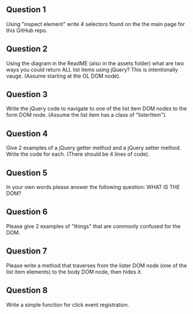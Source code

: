 ## Question 1

Using "inspect element" write 4 selectors found on the the main page for this GitHub repo.

<!-- your answer starts here -->

<!-- your answer ends here -->

## Question 2

Using the diagram in the ReadME (also in the assets folder) what are two ways
you could return ALL list items using jQuery? This is intentionally vauge. (Assume starting at the OL DOM node).

<!-- your answer starts here -->

<!-- your answer ends here -->

## Question 3

Write the jQuery code to navigate to one of the list item DOM nodes to the form
DOM node. (Assume the list item has a class of "listerItem").

<!-- your answer starts here -->

<!-- your answer ends here -->

## Question 4

Give 2 examples of a jQuery getter method and a jQuery setter method. Write the
code for each. (There should be 4 lines of code).

<!-- your answer starts here -->

<!-- your answer ends here -->

## Question 5

In your own words please answer the following question: WHAT IS THE DOM?

<!-- your answer starts here -->

<!-- your answer ends here -->

## Question 6

Please give 2 examples of "things" that are commonly confused for the DOM.

<!-- your answer starts here -->

<!-- your answer ends here -->

## Question 7

Please write a method that traverses from the lister DOM node (one of the list
item elements) to the body DOM node, then hides it.

<!-- your answer starts here -->

<!-- your answer ends here -->

## Question 8

Write a simple function for click event registration.

<!-- your answer starts here -->

<!-- your answer ends here -->
